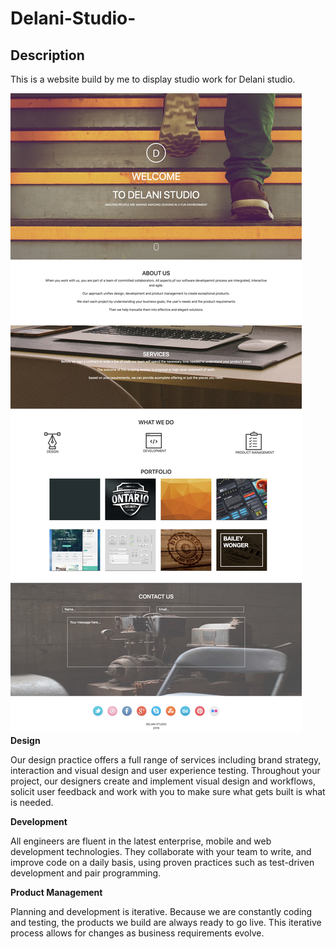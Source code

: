 # Delani-Studio-


## Description

This is a website build by me to display studio work for Delani studio.

![IMAGES/Delani Studio.jpg](https://github.com/JAREDKEVIN/Delani-Studio-/blob/8156c527eaf5ee9eef6b740cfba2792311161d3e/IMAGES/Delani%20Studio.jpg)
**Design**

Our design practice offers a full range of services including brand strategy, interaction and visual design and user experience testing.
Throughout your project, our designers create and implement visual design and workflows, solicit user feedback and work with you to make sure what gets built is what is needed.

**Development**

All engineers are fluent in the latest enterprise, mobile and web development technologies.
They collaborate with your team to write, and improve code on a daily basis, using proven practices such as test-driven development and pair programming.

**Product Management**

Planning and development is iterative. Because we are constantly coding and testing, the products we build are always ready to go live. 
This iterative process allows for changes as business requirements evolve.
